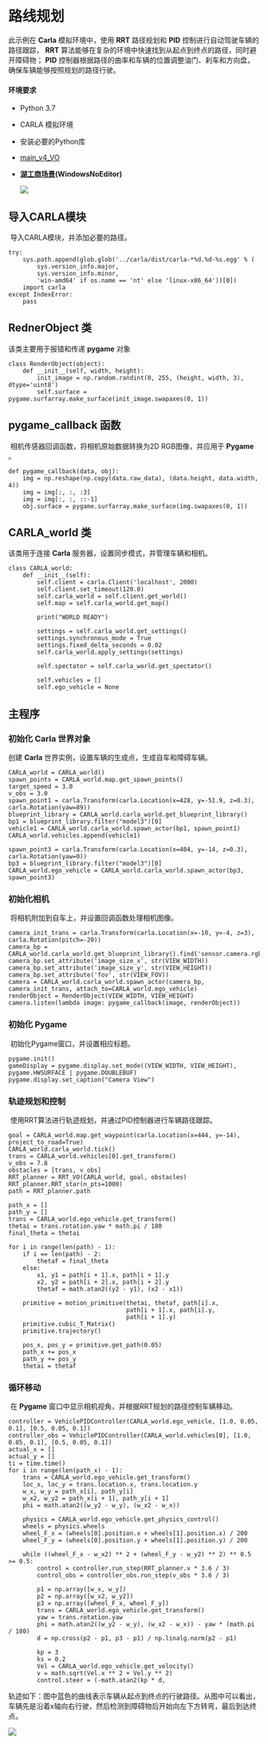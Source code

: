 # 路线规划

此示例在 **Carla** 模拟环境中，使用 **RRT** 路径规划和 **PID** 控制进行自动驾驶车辆的路径跟踪， **RRT** 算法能够在复杂的环境中快速找到从起点到终点的路径，同时避开障碍物； **PID** 控制器根据路径的曲率和车辆的位置调整油门、刹车和方向盘，确保车辆能够按照规划的路径行驶。

#### **环境要求**

- Python 3.7

- CARLA 模拟环境

- 安装必要的Python库


- [main_v4_VO](https://github.com/OpenHUTB/carla_doc/blob/master/src/course/Motion_Planning/main_v4_VO.py)


- [**湖工商场景**](https://pan.baidu.com/s/15T1hGoWJ70tVmsTX7-zcSw?pwd=hutb )**(WindowsNoEditor)**

  ![](../img/traffic_course_img/planning.gif)


## 导入CARLA模块

​	导入CARLA模块，并添加必要的路径。

```
try:
    sys.path.append(glob.glob('../carla/dist/carla-*%d.%d-%s.egg' % (
        sys.version_info.major,
        sys.version_info.minor,
        'win-amd64' if os.name == 'nt' else 'linux-x86_64'))[0])
    import carla
except IndexError:
    pass
```

## RednerObject  类

该类主要用于报错和传递 **pygame** 对象

```
class RenderObject(object):
    def __init__(self, width, height):
        init_image = np.random.randint(0, 255, (height, width, 3), dtype='uint8')
        self.surface = pygame.surfarray.make_surface(init_image.swapaxes(0, 1))
```

## pygame_callback 函数

​	相机传感器回调函数，将相机原始数据转换为2D RGB图像，并应用于 **Pygame** 。

```
def pygame_callback(data, obj):
    img = np.reshape(np.copy(data.raw_data), (data.height, data.width, 4))
    img = img[:, :, :3]
    img = img[:, :, ::-1]
    obj.surface = pygame.surfarray.make_surface(img.swapaxes(0, 1))

```

## CARLA_world 类

该类用于连接 **Carla** 服务器，设置同步模式，并管理车辆和相机。

```
class CARLA_world:
    def __init__(self):
        self.client = carla.Client('localhost', 2000)
        self.client.set_timeout(120.0)
        self.carla_world = self.client.get_world()
        self.map = self.carla_world.get_map()

        print("WORLD READY")

        settings = self.carla_world.get_settings()
        settings.synchronous_mode = True
        settings.fixed_delta_seconds = 0.02
        self.carla_world.apply_settings(settings)

        self.spectator = self.carla_world.get_spectator()

        self.vehicles = []
        self.ego_vehicle = None

```

## 主程序

### 初始化 **Carla** 世界对象

创建 **Carla** 世界实例，设置车辆的生成点，生成自车和障碍车辆。

```
CARLA_world = CARLA_world()
spawn_points = CARLA_world.map.get_spawn_points()
target_speed = 3.0
v_obs = 3.0
spawn_point1 = carla.Transform(carla.Location(x=428, y=-51.9, z=0.3), carla.Rotation(yaw=89))
blueprint_library = CARLA_world.carla_world.get_blueprint_library()
bp1 = blueprint_library.filter("model3")[0]
vehicle1 = CARLA_world.carla_world.spawn_actor(bp1, spawn_point1)
CARLA_world.vehicles.append(vehicle1)

spawn_point3 = carla.Transform(carla.Location(x=404, y=-14, z=0.3), carla.Rotation(yaw=0))
bp3 = blueprint_library.filter("model3")[0]
CARLA_world.ego_vehicle = CARLA_world.carla_world.spawn_actor(bp3, spawn_point3)
```

### 初始化相机

​	将相机附加到自车上，并设置回调函数处理相机图像。

```
camera_init_trans = carla.Transform(carla.Location(x=-10, y=-4, z=3), carla.Rotation(pitch=-20))
camera_bp = CARLA_world.carla_world.get_blueprint_library().find('sensor.camera.rgb')
camera_bp.set_attribute('image_size_x', str(VIEW_WIDTH))
camera_bp.set_attribute('image_size_y', str(VIEW_HEIGHT))
camera_bp.set_attribute('fov', str(VIEW_FOV))
camera = CARLA_world.carla_world.spawn_actor(camera_bp, camera_init_trans, attach_to=CARLA_world.ego_vehicle)
renderObject = RenderObject(VIEW_WIDTH, VIEW_HEIGHT)
camera.listen(lambda image: pygame_callback(image, renderObject))

```

### 初始化 Pygame

​	初始化Pygame窗口，并设置相应标题。

```
pygame.init()
gameDisplay = pygame.display.set_mode((VIEW_WIDTH, VIEW_HEIGHT), pygame.HWSURFACE | pygame.DOUBLEBUF)
pygame.display.set_caption("Camera View")

```

### 轨迹规划和控制

​	使用RRT算法进行轨迹规划，并通过PID控制器进行车辆路径跟踪。

```
goal = CARLA_world.map.get_waypoint(carla.Location(x=444, y=-14), project_to_road=True)
CARLA_world.carla_world.tick()
trans = CARLA_world.vehicles[0].get_transform()
v_obs = 7.8
obstacles = [trans, v_obs]
RRT_planner = RRT_VO(CARLA_world, goal, obstacles)
RRT_planner.RRT_star(n_pts=1000)
path = RRT_planner.path

path_x = []
path_y = []
trans = CARLA_world.ego_vehicle.get_transform()
thetai = trans.rotation.yaw * math.pi / 180
final_theta = thetai

for i in range(len(path) - 1):
    if i == len(path) - 2:
        thetaf = final_theta
    else:
        x1, y1 = path[i + 1].x, path[i + 1].y
        x2, y2 = path[i + 2].x, path[i + 2].y
        thetaf = math.atan2((y2 - y1), (x2 - x1))

    primitive = motion_primitive(thetai, thetaf, path[i].x,
                                 path[i + 1].x, path[i].y,
                                 path[i + 1].y)
    primitive.cubic_T_Matrix()
    primitive.trajectory()

    pos_x, pos_y = primitive.get_path(0.05)
    path_x += pos_x
    path_y += pos_y
    thetai = thetaf

```

### 循环移动

​	在 **Pygame** 窗口中显示相机视角，并根据RRT规划的路径控制车辆移动。

```
controller = VehiclePIDController(CARLA_world.ego_vehicle, [1.0, 0.05, 0.1], [0.5, 0.05, 0.1])
controller_obs = VehiclePIDController(CARLA_world.vehicles[0], [1.0, 0.05, 0.1], [0.5, 0.05, 0.1])
actual_x = []
actual_y = []
ti = time.time()
for i in range(len(path_x) - 1):
    trans = CARLA_world.ego_vehicle.get_transform()
    loc_x, loc_y = trans.location.x, trans.location.y
    w_x, w_y = path_x[i], path_y[i]
    w_x2, w_y2 = path_x[i + 1], path_y[i + 1]
    phi = math.atan2((w_y2 - w_y), (w_x2 - w_x))

    physics = CARLA_world.ego_vehicle.get_physics_control()
    wheels = physics.wheels
    wheel_F_x = (wheels[0].position.x + wheels[1].position.x) / 200
    wheel_F_y = (wheels[0].position.y + wheels[1].position.y) / 200

    while ((wheel_F_x - w_x2) ** 2 + (wheel_F_y - w_y2) ** 2) ** 0.5 >= 0.5:
        control = controller.run_step(RRT_planner.v * 3.6 / 3)
        control_obs = controller_obs.run_step(v_obs * 3.6 / 3)

        p1 = np.array([w_x, w_y])
        p2 = np.array([w_x2, w_y2])
        p3 = np.array([wheel_F_x, wheel_F_y])
        trans = CARLA_world.ego_vehicle.get_transform()
        yaw = trans.rotation.yaw
        phi = math.atan2((w_y2 - w_y), (w_x2 - w_x)) - yaw * (math.pi / 180)
        d = np.cross(p2 - p1, p3 - p1) / np.linalg.norm(p2 - p1)

        kp = 3
        ks = 0.2
        Vel = CARLA_world.ego_vehicle.get_velocity()
        v = math.sqrt(Vel.x ** 2 + Vel.y ** 2)
        control.steer = (-math.atan2(kp * d,
```

​	轨迹如下：图中蓝色的曲线表示车辆从起点到终点的行驶路径。从图中可以看出，车辆先是沿着x轴向右行驶，然后检测到障碍物后开始向左下方转弯，最后到达终点。

![](../img/traffic_course_img/6.png)
